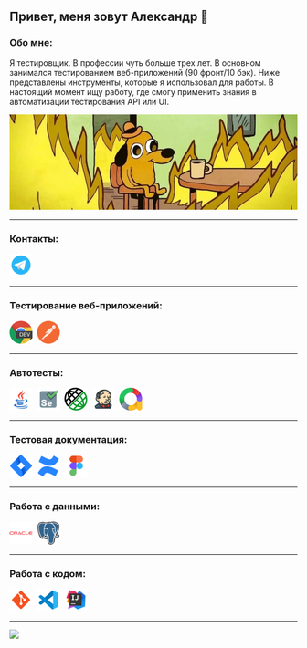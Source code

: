## Привет, меня зовут Александр 👋

### Обо мне:
<div>
   <p>
    Я тестировщик. В профессии чуть больше трех лет. В основном занимался тестированием веб-приложений (90 фронт/10 бэк).
    Ниже представлены инструменты, которые я использовал для работы. В настоящий момент ищу работу, где смогу применить знания в автоматизации тестирования API или UI.
   </p>
   <img src="assets/tester.webp" alt="tester" />
</div>

---
### Контакты:
<div>
    <a href="https://t.me/alexvikev" target="_blank">
        <img src="assets/icons8-telegram.svg" width="40" height="40" alt="telegram" />
    </a>
</div>

---
### Тестирование веб-приложений:
<div>
    <img src="assets/chrome-dev-logo-icon.png" title="devtools" alt="devtools" width="40" height="40"/>&nbsp
    <img src="assets/icons8-postman-is-the-only-complete-api-development-environment-48.png" title="postman" alt="postman" width="40" height="40"/>&nbsp
</div>

---
### Автотесты:
<div>
    <img src="assets/icons8-java.svg" title="java" alt="java" width="40" height="40"/>&nbsp
    <img src="assets/icons8-selenium.svg" title="selenium" alt="selenium" width="40" height="40"/>&nbsp
    <img src="assets/rest_assured.png" title="rest_assured" alt="rest_assured" width="40" height="40"/>&nbsp
    <img src="assets/icons8-jenkins.svg" title="jenkins" alt="jenkins" width="40" height="40"/>&nbsp
    <img src="assets/allure.svg" title="allure" alt="allure" width="40" height="40"/>&nbsp
</div>

---
### Тестовая документация:
<div>
    <img src="assets/icons8-jira.svg" title="jira" alt="jira" width="40" height="40"/>&nbsp
    <img src="assets/icons8-confluence.svg" title="confluence" alt="confluence" width="40" height="40"/>&nbsp
    <img src="assets/icons8-figma.svg" title="figma" alt="figma" width="40" height="40"/>&nbsp
</div>

---
### Работа с данными:
<div>
    <img src="assets/icons8-oracle.svg" title="oracle" alt="oracle" width="40" height="40"/>&nbsp
    <img src="assets/icons8-postgre-sql-a-free-and-open-source-relational-database-management-system-48.png" title="postgresql" alt="postgresql" width="40" height="40"/>&nbsp
</div>

---
### Работа с кодом:
<div>
    <img src="assets/icons8-git.svg" title="git" alt="git" width="40" height="40"/>&nbsp
    <img src="assets/icons8-visual-studio-code.svg" title="vscode" alt="vscode" width="40" height="40"/>&nbsp
    <img src="assets/icons8-intellij-idea.svg" alt="intellij-idea" width="40" height="40"/>&nbsp
</div>

---
![](https://komarev.com/ghpvc/?username=alexvikev)

